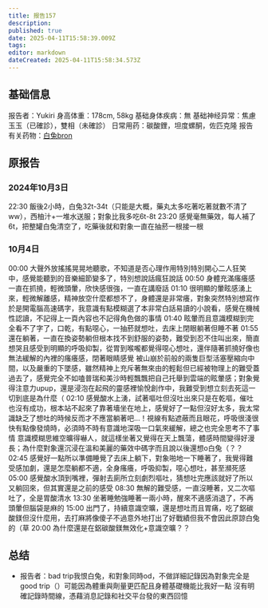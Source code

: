```yaml
---
title: 报告157
description: 
published: true
date: 2025-04-11T15:58:39.009Z
tags: 
editor: markdown
dateCreated: 2025-04-11T15:58:34.573Z
---
```


## 基础信息
报告者：Yukiri
身高体重：178cm, 58kg
基础身体疾病：無
基础神经异常：焦慮玉玉（已確診），雙相（未確診）
日常用药：碳酸鋰，坦度螺酮，佐匹克隆
报告有关药物：[白兔bron](/drug/白兔Bron)

## 原报告
### 2024年10月3日
22:30 飯後2小時，白兔32t-34t（只能是大概，藥丸太多吃著吃著就數不清了ww），西柚汁+一堆水送服；對象比我多吃6t-8t
23:20 感覺毫無藥效，每人補了6t，把整罐白兔清空了，吃藥後就和對象一直在抽菸一根接一根
### 10月4日
00:00 大聲外放搖搖晃晃地聽歌，不知道是否心理作用特別特別開心二人狂笑中，感覺能聽到的音樂細節變多了，特別想說話瘋狂說話
00:50 身體充滿瘙癢感一直在抓撓，輕微頭暈，欣快感很強，一直在講廢話
01:10 很明顯的暈眩感湧上來，輕微解離感，精神放空什麼都想不了，身體還是非常癢，對象突然特別想寫作於是開電腦高速碼字，我意識有點模糊選了本非常白話易讀的小說看，感覺在機械性認讀，不記得上一頁內容也不記得角色做的事情
01:40 眩暈而且意識模糊到完全看不了字了，口乾，有點噁心，一抽菸就想吐，去床上閉眼躺著但睡不著
01:55 還在躺著，一直在換姿勢躺但根本找不到舒服的姿勢，難受到忍不住叫出來，簡直想哭且感受到明顯的呼吸抑製，從胃到喉嚨都覺得噁心想吐，還伴隨著抓撓好像也無法緩解的內裡的瘙癢感，閉著眼睛感覺
被山崩於前般的兩隻巨型活塞壓縮向中間，以及嚴重的下墜感，雖然精神上充斥著無來由的輕鬆但已經被物理上的難受蓋過去了，感覺完全不如嗑普瑞和美沙時輕飄飄把自己托舉到雲端的眩暈感；對象覺得注意力upup，還是浸泡在起飛的靈感裡愉悅創作中，我難受到想立刻去死這一切到底是為什麼（
02:10 感覺酸水上湧，試著嘔吐但沒吐出來只是在乾嘔，催吐也沒有成功，根本站不起來了靠著墻坐在地上，感覺好了一點但沒好太多，我太常識缺乏了想吐的時候反而才不應當躺著吧…！視線有點遮蔽而且眼花，呼吸很淺很快有點像發燒時，必須時不時有意識地深吸一口氣來緩解，總之也完全思考不了事情
意識模糊思維空曠得嚇人，就這樣坐著又覺得在天上飄蕩，體感時間變得好漫長；為什麼對象還沉浸在溫和美麗的藥效中碼字而且說以後還想o白兔（？？
02:45 感覺好一點所以準備睡覺了去床上躺下，對象啪地一下睡著了，我覺得難受感加劇，還是怎麼躺都不適，全身瘙癢，呼吸抑製，噁心想吐，甚至瀕死感05:00 感覺酸水頂到嘴裡，彈射去廁所立刻劇烈嘔吐，猜想吐完應該就好了所以又躺回來，但其實還是之前的感受
08:30 無解的難受感，一直沒睡著，又二次嘔吐了，全是胃酸清水
13:30 坐著睡勉強睡著一兩小時，醒來不適感消退了，不再頭暈但腦袋是麻的
15:00 出門了，持續意識空曠，還是想吐而且胃痛，吃了鋁碳酸鎂但沒什麼用，去打麻將像傻子不過意外地打出了好戰績但我不會因此原諒白兔的（草
20:00 為什麼還是在鋁碳酸鎂無效化+意識空曠？？
## 总结
- 报告者：bad trip我恨白兔，和對象同時od，不做詳細記錄因為對象完全是good trip（）可能因為體重與劑量更匹配且身體基礎機能比我好一點 沒有明確記錄時間線，憑藉消息記錄和社交平台發的東西回憶